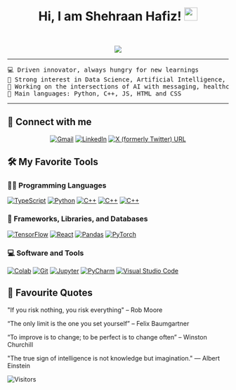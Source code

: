 <h1 align="center">
Hi, I am Shehraan Hafiz!
	<a href="https://github.com/shehraan" target="_self">
		<img src="https://media.giphy.com/media/hvRJCLFzcasrR4ia7z/giphy.gif" width="30">
	</a>
</h1>
<br/>
<p align="center">
	<a href="https://github.com/shehraan">
		<img src="https://readme-typing-svg.herokuapp.com?font=Fira+Code&pause=1000&random=false&width=435&lines=AI+Engineer;Learner;Full+Stack+Developer&center=true&width=380&height=45">
	</a>
</p>

<hr>

<pre>
💻 Driven innovator, always hungry for new learnings
📝 Strong interest in Data Science, Artificial Intelligence, and Embedded Development
🔭 Working on the intersections of AI with messaging, healthcare and finance
🌟 Main languages: Python, C++, JS, HTML and CSS
</pre>
<hr>

## 🤝 Connect with me
<p align="center">
	<a href="mailto:shehraanhafiz@gmail.com"><img src="https://img.shields.io/badge/Gmail-D14836?style=for-the-badge&logo=gmail&logoColor=white" alt="Gmail"/></a>
	<a href="https://www.linkedin.com/in/shehraan-hafiz-022a39257/"><img src="https://img.shields.io/badge/LinkedIn-0077B5?style=for-the-badge&logo=linkedin&logoColor=white" alt="LinkedIn"/></a>
    <a href="https://twitter.com/ShehraanH"><img alt="X (formerly Twitter) URL" src="https://img.shields.io/badge/Twitter-1DA1F2?style=for-the-badge&logo=twitter&logoColor=white"></a>
</p>

## 🛠️ My Favorite Tools

### 👨‍💻 Programming Languages

<p>
    <a href="https://github.com/shehraan"><img alt="TypeScript" src="https://img.shields.io/badge/TypeScript-007ACC?style=for-the-badge&logo=typescript&logoColor=white"></a>
    <a href="https://github.com/shehraan"><img alt="Python" src="https://img.shields.io/badge/Python-yellow?style=for-the-badge&logo=Python"></a>
    <a href="https://github.com/shehraan"><img alt="C++" src="https://img.shields.io/badge/C%2B%2B-00599C?style=for-the-badge&logo=c%2B%2B&logoColor=white"></a>
    <a href="https://github.com/shehraan"><img alt="C++" src="https://img.shields.io/badge/HTML-red?style=for-the-badge&logo=HTML"></a>
    <a href="https://github.com/shehraan"><img alt="C++" src="https://img.shields.io/badge/CSS-blue?style=for-the-badge&logo=CSS"></a>

### 🧰 Frameworks, Libraries, and Databases

<p>
    <a href="https://github.com/shehraan"><img alt="TensorFlow" src="https://img.shields.io/badge/TensorFlow-FF6F00?style=for-the-badge&logo=tensorflow&logoColor=white"></a>
    <a href="https://github.com/shehraan"><img alt="React" src="https://img.shields.io/badge/React-20232A?style=for-the-badge&logo=react&logoColor=61DAFB"></a>
    <a href="https://github.com/shehraan"><img alt="Pandas" src="https://img.shields.io/badge/Pandas-purple?style=for-the-badge&logo=Pandas"></a>
    <a href="https://github.com/shehraan"><img alt="PyTorch" src="https://img.shields.io/badge/Pytorch-orange?style=for-the-badge&logo=pytorch"></a>
</p>


### 💻 Software and Tools

<p>
    <a href="https://github.com/shehraan"><img alt="Colab" src="https://img.shields.io/badge/Colab-00b56a.svg?logo=google-colab&logoColor=white"></a>
    <a href="https://github.com/shehraan"><img alt="Git" src="https://img.shields.io/badge/Git%20-%23F05033.svg?logo=git&logoColor=white"></a>
    <a href="https://github.com/shehraan"><img alt="Jupyter" src="https://img.shields.io/badge/Jupyter%20-%23F37626.svg?logo=Jupyter&logoColor=white"></a>
    <a href="https://github.com/shehraan"><img alt="PyCharm" src="https://img.shields.io/badge/Pycharm-green?logo=Pycharm"></a>
    <a href="https://github.com/shehraan"><img alt="Visual Studio Code" src="https://img.shields.io/badge/Visual%20Studio%20Code-0078d7.svg?logo=visual-studio-code&logoColor=white"></a>
</p>

## 🚀 Favourite Quotes

"If you risk nothing, you risk everything" 
– Rob Moore

“The only limit is the one you set yourself” 
– Felix Baumgartner

“To improve is to change; to be perfect is to change often”
– Winston Churchill

"The true sign of intelligence is not knowledge but imagination." 
— Albert Einstein

![Visitors](https://api.visitorbadge.io/api/visitors?path=https%3A%2F%2Fgithub.com%2Fshehraan&countColor=%2300157e)
